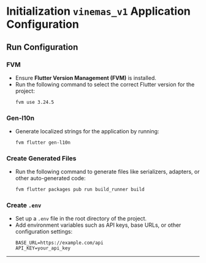 # Initialization `vinemas_v1` Application Configuration

## Run Configuration

### FVM

- Ensure **Flutter Version Management (FVM)** is installed.
- Run the following command to select the correct Flutter version for the project:
  ```bash
  fvm use 3.24.5
  ```

### Gen-l10n

- Generate localized strings for the application by running:
  ```bash
  fvm flutter gen-l10n
  ```

### Create Generated Files

- Run the following command to generate files like serializers, adapters, or other auto-generated code:
  ```bash
  fvm flutter packages pub run build_runner build
  ```

### Create `.env`

- Set up a `.env` file in the root directory of the project.
- Add environment variables such as API keys, base URLs, or other configuration settings:
  ```env
  BASE_URL=https://example.com/api
  API_KEY=your_api_key
  ```

---
